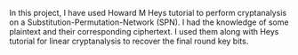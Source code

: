 In this project, I have used Howard M Heys tutorial to perform cryptanalysis on a Substitution-Permutation-Network (SPN).
I had the knowledge of some plaintext and their corresponding ciphertext. I used them along with Heys tutorial for linear cryptanalysis to recover the final round key bits.
